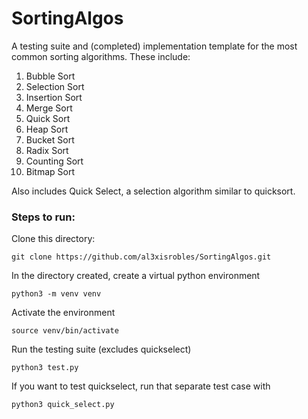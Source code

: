 # SortingAlgos

A testing suite and (completed) implementation template for the most common sorting algorithms. These include:

1. Bubble Sort
2. Selection Sort
3. Insertion Sort
4. Merge Sort
5. Quick Sort
6. Heap Sort
7. Bucket Sort
8. Radix Sort
9. Counting Sort
10. Bitmap Sort

Also includes Quick Select, a selection algorithm similar to quicksort.

### Steps to run:

Clone this directory:
```
git clone https://github.com/al3xisrobles/SortingAlgos.git
```

In the directory created, create a virtual python environment
```
python3 -m venv venv
```

Activate the environment
```
source venv/bin/activate
```

Run the testing suite (excludes quickselect)
```
python3 test.py
```

If you want to test quickselect, run that separate test case with
```
python3 quick_select.py
```
